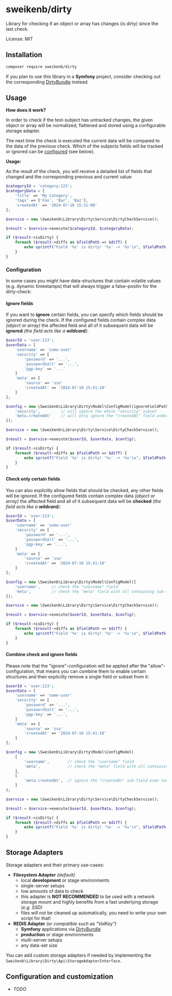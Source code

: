 # sweikenb/dirty

Library for checking if an object or array has changes (is dirty) since the last check.

License: MIT

## Installation

```bash
composer require sweikenb/dirty
```

If you plan to use this library in a **Symfony** project, consider checking out the corresponding
[DirtyBundle](https://github.com/sweikenb/dirty-bundle) instead.

## Usage

**How does it work?**

In order to check if the test-subject has untracked changes, the given object or array will be normalized, flattened and
stored using a configurable storage adapter.

The next time the check is executed the current data will be compared to the data of the previous check.
Which of the subjects fields will be tracked or ignored can be [configured](#configuration) (see below).

**Usage:**

As the result of the check, you will receive a detailed list of fields that changed and the corresponding previous and
current value:

```php
$categoryId = 'category:123';
$categoryData = [
    'title' => 'My Category', 
    'tags' => ['Foo', 'Bar', 'Baz'],
    'createdAt' => '2024-07-10 15:31:00' 
];

$service = new \Sweikenb\Library\Dirty\Service\DirtyCheckService();

$result = $service->execute($categoryId, $categoryData);

if ($result->isDirty) {
    foreach ($result->diffs as $fieldPath => $diff) {
        echo sprintf("Field '%s' is dirty! '%s' -> '%s'\n", $fieldPath, $diff->previously, $diff->currently);
    }
}
```

### Configuration

In some cases you might have data-structures that contain volatile values (e.g. dynamic timestamps) that will always
trigger a false-positiv for the dirty-check:

#### Ignore fields

If you want to **ignore** certain fields, you can specify which fields should be ignored during the check. If the
configured fields contain complex data _(object or array)_ the affected field and all of it subsequent data will be
**ignored** _(the field acts like a **wildcard**)_:

```php
$userId = 'user:123';
$userData = [
    'username' => 'some-user' 
    'security' => [
        'password' => '...',
        'passwordSalt' => '...',
        'pgp-key' => '...'
    ]
    'meta' => [
        'source' => 'sso'
        'createdAt' => '2024-07-10 15:41:10'
    ]
];

$config = new \Sweikenb\Library\Dirty\Model\ConfigModel(ignoreFieldPath: [
    'security',         // will ignore the whole "security" subset 
    'meta.createdAt'    // will only ignore the "createdAt" field under "meta"
]);

$service = new \Sweikenb\Library\Dirty\Service\DirtyCheckService();

$result = $service->execute($userId, $userData, $config);

if ($result->isDirty) {
    foreach ($result->diffs as $fieldPath => $diff) {
        echo sprintf("Field '%s' is dirty! '%s' -> '%s'\n", $fieldPath, $diff->previously, $diff->currently);
    }
}
```

#### Check only certain fields

You can also explicitly allow fields that should be checked, any other fields will be ignored. If the
configured fields contain complex data _(object or array)_ the affected field and all of it subsequent data will be
**checked** _(the field acts like a **wildcard**)_:

```php
$userId = 'user:123';
$userData = [
    'username' => 'some-user' 
    'security' => [
        'password' => '...',
        'passwordSalt' => '...',
        'pgp-key' => '...',
    ]
    'meta' => [
        'source' => 'sso'
        'createdAt' => '2024-07-10 15:41:10'
    ]
];

$config = new \Sweikenb\Library\Dirty\Model\ConfigModel([
    'username',     // check the "username" field
    'meta',         // check the "meta" field with all containing sub-fields
]);

$service = new \Sweikenb\Library\Dirty\Service\DirtyCheckService();

$result = $service->execute($userId, $userData, $config);

if ($result->isDirty) {
    foreach ($result->diffs as $fieldPath => $diff) {
        echo sprintf("Field '%s' is dirty! '%s' -> '%s'\n", $fieldPath, $diff->previously, $diff->currently);
    }
}
```

#### Combine check and ignore fields

Please note that the "ignore"-configuration will be applied after the "allow"-configuration, that means you can combine
them to enable certain structures and then explicitly remove a single field or subset from it:

```php
$userId = 'user:123';
$userData = [
    'username' => 'some-user' 
    'security' => [
        'password' => '...',
        'passwordSalt' => '...',
        'pgp-key' => '...',
    ]
    'meta' => [
        'source' => 'sso'
        'createdAt' => '2024-07-10 15:41:10'
    ]
];

$config = new \Sweikenb\Library\Dirty\Model\ConfigModel(
    [
        'username',        // check the "username" field
        'meta',            // check the "meta" field with all containing sub-fields
    ],
    [
        'meta.createdAt',  // ignore the "createdAt" sub-field even tough "meta" was explicitly configured to be checked
    ]
);

$service = new \Sweikenb\Library\Dirty\Service\DirtyCheckService();

$result = $service->execute($userId, $userData, $config);

if ($result->isDirty) {
    foreach ($result->diffs as $fieldPath => $diff) {
        echo sprintf("Field '%s' is dirty! '%s' -> '%s'\n", $fieldPath, $diff->previously, $diff->currently);
    }
}
```

## Storage Adapters

Storage adapters and their primary use-cases:

* **Filesystem Adapter** _(default)_
    * local **development** or stage environments
    * single-server setups
    * low amounts of data to check
    * this adapter is **NOT RECOMMENDED** to be used with a network storage mount and highly benefits from a fast
      underlying storage _(e.g. SSD)_
    * files will not be cleaned up automatically, you need to write your own script for that!
* **REDIS Adapter** _(or compatible such as "ValKey")_
    * **Symfony** applications via [DirtyBundle](https://github.com/sweikenb/dirty-bundle)
    * **production** or stage environments
    * multi-server setups
    * any data-set size

You can add custom storage adapters if needed by implementing the `Sweikenb\Library\Dirty\Api\StorageAdapterInterface`.

## Configuration and customization

* _TODO_
